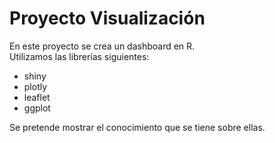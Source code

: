 # Proyecto Visualización

En este proyecto se crea un dashboard en R.  
Utilizamos las librerías siguientes:

- shiny
- plotly
- leaflet
- ggplot

Se pretende mostrar el conocimiento que se tiene sobre ellas.